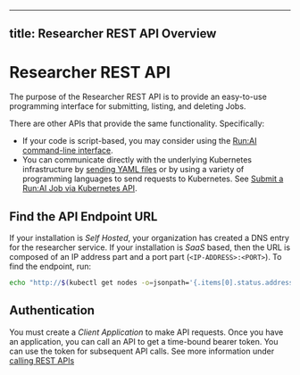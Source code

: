 
---
title: Researcher REST API  Overview
---
# Researcher REST API

The purpose of the Researcher REST API is to provide an easy-to-use programming interface for submitting, listing, and deleting Jobs. 

There are other APIs that provide the same functionality. Specifically:

* If your code is script-based, you may consider using the [Run:AI command-line interface](../../Researcher/cli-reference/Introduction.md).
* You can communicate directly with the underlying Kubernetes infrastructure by [sending YAML files](../k8s-api/launch-job-via-yaml.md) or by using a variety of programming languages to send requests to Kubernetes. See [Submit a Run:AI Job via Kubernetes API](../k8s-api/launch-job-via-kubernetes-api.md).

## Find the API Endpoint URL

If your installation is _Self Hosted_, your organization has created a DNS entry for the researcher service. If your installation is _SaaS_ based, then the URL is composed of an IP address part and a port part (`<IP-ADDRESS>:<PORT>`). To find the endpoint, run:

``` bash
echo "http://$(kubectl get nodes -o=jsonpath='{.items[0].status.addresses[0].address}'):$(kubectl get services -n runai -o=jsonpath='{.items[?(@.metadata.name == "researcher-service")].spec.ports[0].nodePort}')"
```

## Authentication

You must create a _Client Application_ to make API requests. Once you have an application, you can call an API to get a time-bound bearer token. You can use the token for subsequent API calls. See more information under [calling REST APIs](../rest-auth.md)

